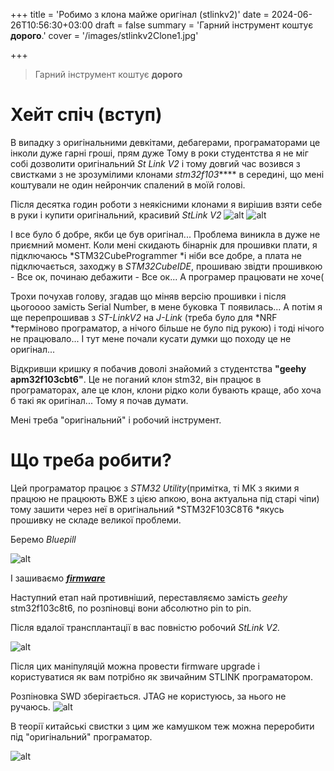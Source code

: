 +++
title = 'Робимо з клона майже оригінал (stlinkv2)'
date = 2024-06-26T10:56:30+03:00
draft = false
summary = 'Гарний інструмент коштує **дорого**.'
cover = '/images/stlinkv2Clone1.jpg'

+++

> Гарний інструмент коштує **дорого**

# Хейт спіч (вступ)

В випадку з оригінальними девкітами, дебагерами, програматорами це інколи дуже гарні гроші, прям дуже
Тому в роки студентства я не міг собі дозволити оригінальний *St Link V2* і тому довгий час возився з свистками з не зрозумілими клонами *stm32f103***** в середині, що мені коштували не один нейрончик спалений в моїй голові.

Після десятка годин роботи з неякісними клонами я вирішив взяти себе в руки і купити оригінальний, красивий *StLink V2*
![alt](/images/stlinkv2Clone1.jpg)
![alt](/images/mb936_internal-front2.jpg)

І все було б добре, якби це був оригінал...
Проблема виникла в дуже не приємний момент. Коли мені скидають бінарнік для прошивки плати, я підключаюсь *STM32CubeProgrammer *і ніби все добре, а плата не підключається, заходжу в *STM32CubeIDE*, прошиваю звідти прошивкою - Все ок, починаю дебажити - Все ок... А програмер працювати не хоче(

Трохи почухав голову, згадав що міняв версію прошивки і після цьогоооо замість Serial Number, в мене буковка T появилась... А потім я ще перепрошивав з *ST-LinkV2* на *J-Link* (треба було для *NRF *терміново програматор, а нічого більше не було під рукою) і тоді нічого не працювало... І тут мене почали кусати думки що походу це не оригінал...

Відкривши кришку я побачив доволі знайомий з студентства **"geehy apm32f103cbt6"**. Це не поганий клон stm32, він працює в програматорах, але це клон, клони рідко коли бувають краще, або хоча б такі як оригінал... Тому я почав думати.

Мені треба "оригінальний" і робочий інструмент.

# Що треба робити?

Цей програматор працює з *STM32 Utility*(примітка, ті МК з якими я працюю не працюють ВЖЕ з цією апкою, вона актуальна під старі чіпи) тому зашити через неї в оригінальний *STM32F103C8T6 *якусь прошивку не складе великої проблеми.

Беремо *Bluepill*

![alt](/images/stm32bluepill.jpg)

І зашиваємо [***firmware***](https://github.com/open-plc-com/firmwares/blob/master/STM32F103C8T6/ST-Link/STLinkV2.J16.S4.bin)

Наступний етап най противніший, переставляємо замість *geehy* stm32f103c8t6, по розпіновці вони абсолютно pin to pin.

Після вдалої трансплантації в вас повністю робочий *StLink V2.*

![alt](/images/stm32_cube_programmer.png)

Після цих маніпуляцій можна провести firmware upgrade і користуватися як вам потрібно як звичайним STLINK програматором.

Розпіновка SWD зберігається. JTAG не користуюсь, за нього не ручаюсь.
![alt](/images/stlinkv2pinout.jpg)

В теорії китайські свистки з цим же камушком теж можна переробити під "оригінальний" програматор.

![alt](/images/stlinkv2Clone2.jpg)
